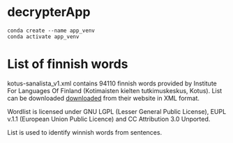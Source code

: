 # decrypterApp


```
conda create --name app_venv
conda activate app_venv
```

# List of finnish words

kotus-sanalista_v1.xml contains 94110 finnish words provided by Institute For Languages Of Finland (Kotimaisten kielten tutkimuskeskus, Kotus). List can be downloaded [downloaded](http://kaino.kotus.fi/sanat/nykysuomi/) from their website in XML format. 

Wordlist is licensed under GNU LGPL (Lesser General Public License), EUPL v.1.1 (European Union Public Licence) and CC Attribution 3.0 Unported.

List is used to identify winnish words from sentences.
